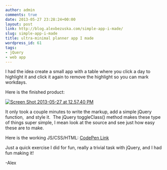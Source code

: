 ```yaml
---
author: admin
comments: true
date: 2013-05-27 23:28:24+00:00
layout: post
link: http://blog.alexbezuska.com/simple-app-i-made/
slug: simple-app-i-made
title: ultra-minimal planner app I made
wordpress_id: 61
tags:
- jQuery
- web app
---
```


I had the idea create a small app with a table where you click a day to highlight it and click it again to remove the highlight so you can mark workdays.

Here is the finished product:

[![Screen Shot 2013-05-27 at 12.57.40 PM](/images/2013/05/Screen-Shot-2013-05-27-at-12.57.40-PM.png)](http://codepen.io/AlexBezuska/full/cfpwq)

It only took a couple minutes to write the markup, add a simple jQuery function,  and style it.  The jQuery toggleClass() method makes these type of things super simple, I mean look at the source and see just how easy these are to make.

Here is the working JS/CSS/HTML:
[CodePen Link](http://codepen.io/AlexBezuska/pen/cfpwq)

Just a quick exercise I did for fun, really a trivial task with jQuery, and I had fun making it!

-Alex


